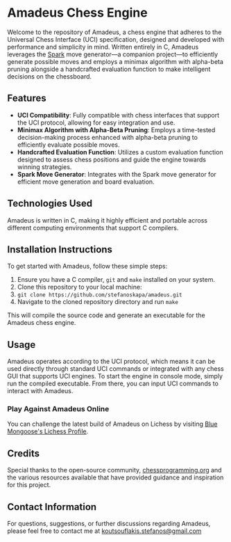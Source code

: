 
# Amadeus Chess Engine

Welcome to the repository of Amadeus, a chess engine that adheres to the Universal Chess Interface (UCI) specification, designed and developed with performance and simplicity in mind. Written entirely in C, Amadeus leverages the [Spark](https://github.com/stefanoskapa/spark.git) move generator—a companion project—to efficiently generate possible moves and employs a minimax algorithm with alpha-beta pruning alongside a handcrafted evaluation function to make intelligent decisions on the chessboard.

## Features

- **UCI Compatibility**: Fully compatible with chess interfaces that support the UCI protocol, allowing for easy integration and use.
- **Minimax Algorithm with Alpha-Beta Pruning**: Employs a time-tested decision-making process enhanced with alpha-beta pruning to efficiently evaluate possible moves.
- **Handcrafted Evaluation Function**: Utilizes a custom evaluation function designed to assess chess positions and guide the engine towards winning strategies.
- **Spark Move Generator**: Integrates with the Spark move generator for efficient move generation and board evaluation.

## Technologies Used

Amadeus is written in C, making it highly efficient and portable across different computing environments that support C compilers.

## Installation Instructions

To get started with Amadeus, follow these simple steps:

1. Ensure you have a C compiler, `git` and `make` installed on your system.
2. Clone this repository to your local machine:
3. ```git clone https://github.com/stefanoskapa/amadeus.git```  
4. Navigate to the cloned repository directory and run `make`

This will compile the source code and generate an executable for the Amadeus chess engine.

## Usage

Amadeus operates according to the UCI protocol, which means it can be used directly through standard UCI commands or integrated with any chess GUI that supports UCI engines. To start the engine in console mode, simply run the compiled executable. From there, you can input UCI commands to interact with Amadeus.

### Play Against Amadeus Online

You can challenge the latest build of Amadeus on Lichess by visiting [Blue Mongoose's Lichess Profile](https://lichess.org/@/Blue_Mongoose).

## Credits

Special thanks to the open-source community, [chessprogramming.org](https://www.chessprogramming.org) and the various resources available that have provided guidance and inspiration for this project.

## Contact Information

For questions, suggestions, or further discussions regarding Amadeus, please feel free to contact me at koutsouflakis.stefanos@gmail.com


